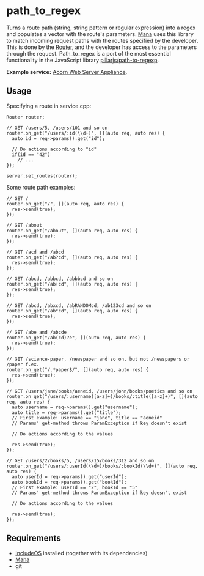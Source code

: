 # path_to_regex
Turns a route path (string, string pattern or regular expression) into a regex and populates a vector with the route's parameters. [Mana](https://github.com/includeos/mana) uses this library to match incoming request paths with the routes specified by the developer. This is done by the [Router](https://github.com/includeos/mana/blob/master/include/mana/router.hpp), and the developer has access to the parameters through the request. Path_to_regex is a port of the most essential functionality in the JavaScript library [pillarjs/path-to-regexp](https://github.com/pillarjs/path-to-regexp).

**Example service:** [Acorn Web Server Appliance](https://github.com/includeos/acorn).

## Usage
Specifying a route in service.cpp:
```
Router router;

// GET /users/5, /users/101 and so on
router.on_get("/users/:id(\\d+)", [](auto req, auto res) {
  auto id = req->params().get("id");
  
  // Do actions according to "id"
  if(id == "42")
    // ...
});

server.set_routes(router);
```
Some route path examples:
```
// GET /
router.on_get("/", [](auto req, auto res) {
  res->send(true);
});

// GET /about
router.on_get("/about", [](auto req, auto res) {
  res->send(true);
});

// GET /acd and /abcd
router.on_get("/ab?cd", [](auto req, auto res) {
  res->send(true);
});

// GET /abcd, /abbcd, /abbbcd and so on
router.on_get("/ab+cd", [](auto req, auto res) {
  res->send(true);
});

// GET /abcd, /abxcd, /abRANDOMcd, /ab123cd and so on
router.on_get("/ab*cd", [](auto req, auto res) {
  res->send(true);
});

// GET /abe and /abcde
router.on_get("/ab(cd)?e", [](auto req, auto res) {
  res->send(true);
});

// GET /science-paper, /newspaper and so on, but not /newspapers or /paper f.ex.
router.on_get("/.*paper$/", [](auto req, auto res) {
  res->send(true);
});

// GET /users/jane/books/aeneid, /users/john/books/poetics and so on
router.on_get("/users/:username([a-z]+)/books/:title([a-z]+)", [](auto req, auto res) {
  auto username = req->params().get("username");
  auto title = req->params().get("title");
  // First example: username == "jane", title == "aeneid"
  // Params' get-method throws ParamException if key doesn't exist
  
  // Do actions according to the values
  
  res->send(true);
});

// GET /users/2/books/5, /users/15/books/312 and so on
router.on_get("/users/:userId(\\d+)/books/:bookId(\\d+)", [](auto req, auto res) {
  auto userId = req->params().get("userId");
  auto bookId = req->params().get("bookId");
  // First example: userId == "2", bookId == "5"
  // Params' get-method throws ParamException if key doesn't exist
  
  // Do actions according to the values
  
  res->send(true);
});
```

## Requirements
* [IncludeOS](https://github.com/hioa-cs/IncludeOS) installed (together with its dependencies)
* [Mana](https://github.com/includeos/mana)
* git
